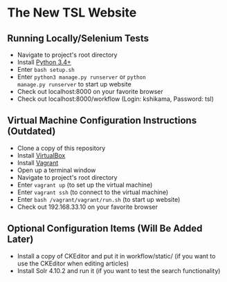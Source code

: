 The New TSL Website
===================

Running Locally/Selenium Tests
--------------------------

- Navigate to project's root directory
- Install [Python 3.4+](https://www.python.org/downloads/)
- Enter <code>bash setup.sh</code>
- Enter <code>python3 manage.py runserver</code> or <code>python manage.py runserver</code> to start up website
- Check out localhost:8000 on your favorite browser
- Check out localhost:8000/workflow (Login: kshikama, Password: tsl)


Virtual Machine Configuration Instructions (Outdated)
--------------------------

- Clone a copy of this repository
- Install [VirtualBox](https://www.virtualbox.org/wiki/Downloads)
- Install [Vagrant](https://www.vagrantup.com/downloads.html)
- Open up a terminal window
- Navigate to project's root directory
- Enter <code>vagrant up</code> (to set up the virtual machine)
- Enter <code>vagrant ssh</code> (to connect to the virtual machine)
- Enter <code>bash /vagrant/vagrant/run.sh</code> (to start up website)
- Check out 192.168.33.10 on your favorite browser

Optional Configuration Items (Will Be Added Later)
--------------------------------------------------

- Install a copy of CKEditor and put it in workflow/static/ (if you want to use the CKEditor when editing articles)
- Install Solr 4.10.2 and run it (if you want to test the search functionality)